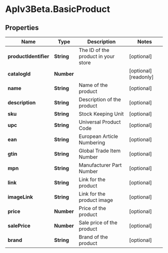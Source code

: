 # ApIv3Beta.BasicProduct

## Properties

Name | Type | Description | Notes
------------ | ------------- | ------------- | -------------
**productIdentifier** | **String** | The ID of the product in your store | [optional] 
**catalogId** | **Number** |  | [optional] [readonly] 
**name** | **String** | Name of the product | [optional] 
**description** | **String** | Description of the product | [optional] 
**sku** | **String** | Stock Keeping Unit | [optional] 
**upc** | **String** | Universal Product Code | [optional] 
**ean** | **String** | European Article Numbering | [optional] 
**gtin** | **String** | Global Trade Item Number | [optional] 
**mpn** | **String** | Manufacturer Part Number | [optional] 
**link** | **String** | Link for the product | [optional] 
**imageLink** | **String** | Link for the product image | [optional] 
**price** | **Number** | Price of the product | [optional] 
**salePrice** | **Number** | Sale price of the product | [optional] 
**brand** | **String** | Brand of the product | [optional] 


